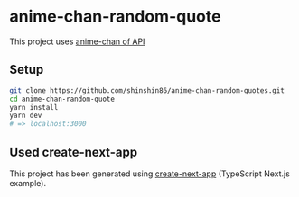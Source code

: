 # anime-chan-random-quote

This project uses [anime-chan of API](https://github.com/RocktimSaikia/anime-chan)

## Setup

```bash
git clone https://github.com/shinshin86/anime-chan-random-quotes.git
cd anime-chan-random-quote
yarn install
yarn dev
# => localhost:3000
```

## Used create-next-app

This project has been generated using [create-next-app](https://github.com/vercel/next.js/tree/canary/packages/create-next-app) (TypeScript Next.js example).
